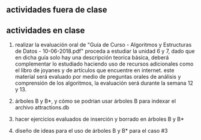 ## actividades fuera de clase

## actividades en clase

1. realizar la evaluación oral de "Guía de Curso - Algoritmos y Estructuras de Datos - 10-06-2018.pdf" proceda a estudiar la unidad 6 y 7, dado que en dicha guía solo hay una descripción teorica básica, deberá complementar lo estudiado haciendo uso de recursos adicionales como el libro de joyanes y de artículos que encuentre en internet. este material será evaluado por medio de preguntas orales de análisis y comprensión de los algoritmos, la evaluación será durante la semana 12 y 13.

2. árboles B y B\*, y cómo se podrían usar árboles B para indexar el archivo attractions.db

3. hacer ejercicios evaluados de inserción y borrado en árboles B y B\*

4. diseño de ideas para el uso de árboles B y B\* para el caso #3
